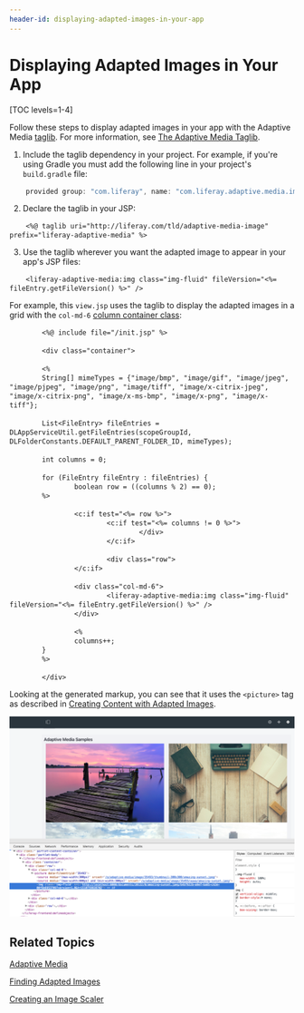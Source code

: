 ```yaml
---
header-id: displaying-adapted-images-in-your-app
---
```


# Displaying Adapted Images in Your App

[TOC levels=1-4]

Follow these steps to display adapted images in your app with the Adaptive Media 
[taglib](https://github.com/liferay/com-liferay-adaptive-media/tree/master/adaptive-media-image-taglib). 
For more information, see 
[The Adaptive Media Taglib](/docs/7-2/frameworks/-/knowledge_base/frameworks/adaptive-media#the-adaptive-media-taglib). 

1.  Include the taglib dependency in your project. For example, if you're using 
    Gradle you must add the following line in your project's `build.gradle` 
    file: 

```groovy
    provided group: "com.liferay", name: "com.liferay.adaptive.media.image.taglib", version: "1.0.0"
```

2.  Declare the taglib in your JSP: 

```markup
    <%@ taglib uri="http://liferay.com/tld/adaptive-media-image" prefix="liferay-adaptive-media" %>
```

3.  Use the taglib wherever you want the adapted image to appear in your app's 
    JSP files: 

```markup
    <liferay-adaptive-media:img class="img-fluid" fileVersion="<%= fileEntry.getFileVersion() %>" />
```

For example, this `view.jsp` uses the taglib to display the adapted images 
in a grid with the `col-md-6` 
[column container class](/docs/7-2/frameworks/-/knowledge_base/frameworks/creating-layout-templates-manually): 

```markup
        <%@ include file="/init.jsp" %>

        <div class="container">

        <%
        String[] mimeTypes = {"image/bmp", "image/gif", "image/jpeg", "image/pjpeg", "image/png", "image/tiff", "image/x-citrix-jpeg", "image/x-citrix-png", "image/x-ms-bmp", "image/x-png", "image/x-tiff"};

        List<FileEntry> fileEntries = DLAppServiceUtil.getFileEntries(scopeGroupId, DLFolderConstants.DEFAULT_PARENT_FOLDER_ID, mimeTypes);

        int columns = 0;

        for (FileEntry fileEntry : fileEntries) {
                boolean row = ((columns % 2) == 0);
        %>

                <c:if test="<%= row %>">
                        <c:if test="<%= columns != 0 %>">
                                </div>
                        </c:if>

                        <div class="row">
                </c:if>

                <div class="col-md-6">
                        <liferay-adaptive-media:img class="img-fluid" fileVersion="<%= fileEntry.getFileVersion() %>" />
                </div>

                <%
                columns++;
        }
        %>

        </div>
```

Looking at the generated markup, you can see that it uses the `<picture>` 
tag as described in 
[Creating Content with Adapted Images](/docs/7-2/user/-/knowledge_base/user/creating-content-with-adapted-images). 

![Figure 1: The Adaptive Media Samples app shows all the site's adapted images.](../../../images/adaptive-media-sample.png)

## Related Topics

[Adaptive Media](/docs/7-2/frameworks/-/knowledge_base/frameworks/adaptive-media)

[Finding Adapted Images](/docs/7-2/frameworks/-/knowledge_base/frameworks/finding-adapted-images)

[Creating an Image Scaler](/docs/7-2/frameworks/-/knowledge_base/frameworks/creating-an-image-scaler)
